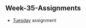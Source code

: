 ## Week-35-Assignments

* [Tuesday](https://github.com/Castau/Week-35-Assignments/blob/master/02-Tuesday/README.md) assignment
